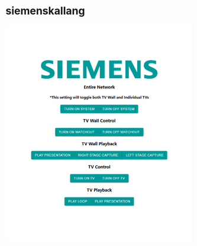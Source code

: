 ﻿# siemenskallang

![alt text](https://github.com/untitledresearchlab/siemenskallang/blob/main/interface_2.png?raw=true)
